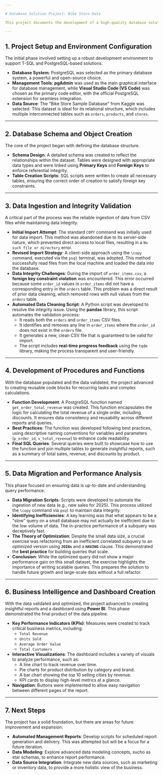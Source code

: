 ```yaml
---

# Database Solution Project: Bike Store Data

This project documents the development of a high-quality database solution using PostgreSQL and T-SQL, focused on the analysis and reporting of a bike store's sales data. The entire process, from environment setup to data cleaning and integrity, is detailed here.

---
```


## 1. Project Setup and Environment Configuration

The initial phase involved setting up a robust development environment to support T-SQL and PostgreSQL-based solutions.

* **Database System**: PostgreSQL was selected as the primary database system, a powerful and open-source choice.
* **Management Tools**: **pgAdmin** was used as the main graphical interface for database management, while **Visual Studio Code (VS Code)** was chosen as the primary code editor, with the official PostgreSQL extension for seamless integration.
* **Data Source**: The "Bike Store Sample Database" from Kaggle was selected. This dataset is ideal for its relational structure, which includes multiple interconnected tables such as `orders`, `products`, and `stores`.

---

## 2. Database Schema and Object Creation

The core of the project began with defining the database structure.

* **Schema Design**: A detailed schema was created to reflect the relationships within the dataset. Tables were designed with appropriate data types and were linked using **Primary Keys** and **Foreign Keys** to enforce referential integrity.
* **Table Creation Scripts**: SQL scripts were written to create all necessary tables, ensuring the correct order of creation to satisfy foreign key constraints.

---

## 3. Data Ingestion and Integrity Validation

A critical part of the process was the reliable ingestion of data from CSV files while maintaining data integrity.

* **Initial Import Attempt**: The standard `COPY` command was initially used for data import. This method was abandoned due to its server-side nature, which prevented direct access to local files, resulting in a `No such file or directory` error.
* **Revised Import Strategy**: A client-side approach using the `\copy` command, executed via the `psql` terminal, was adopted. This method successfully read files from the local machine and loaded the data into the database.
* **Data Integrity Challenges**: During the import of `order_items.csv`, a **foreign key constraint violation** was encountered. This error occurred because some `order_id` values in `order_items` did not have a corresponding entry in the `orders` table. This problem was a direct result of prior data cleaning, which removed rows with null values from the `orders` table.
* **Automated Data Cleaning Script**: A Python script was developed to resolve the integrity issue. Using the **pandas** library, this script automates the validation process:
    * It reads both the `orders` and `order_items` CSV files.
    * It identifies and removes any line in `order_items` where the `order_id` does not exist in the `orders` file.
    * It generates a new, clean CSV file that is guaranteed to be valid for import.
    * The script includes **real-time progress feedback** using the `tqdm` library, making the process transparent and user-friendly.

---

## 4. Development of Procedures and Functions

With the database populated and the data validated, the project advanced to creating reusable code blocks for recurring tasks and complex calculations.

* **Function Development**: A PostgreSQL function named `get_order_total_revenue` was created. This function encapsulates the logic for calculating the total revenue of a single order, including discounts. It ensures data consistency and reusability across different reports and queries.
* **Best Practices**: The function was developed following best practices, using descriptive naming conventions for variables and parameters (`p_order_id`, `v_total_revenue`) to enhance code readability.
* **Final SQL Queries**: Several queries were built to showcase how to use the function and join multiple tables to generate insightful reports, such as a summary of total sales, revenue, and discounts by product.

---

## 5. Data Migration and Performance Analysis

This phase focused on ensuring data is up-to-date and understanding query performance.

* **Data Migration Scripts**: Scripts were developed to automate the ingestion of new data (e.g., new sales for 2025). This process utilized the `\copy` command via `psql` to maintain data integrity.
* **Identifying Inefficiencies**: A key learning was that what appears to be a "slow" query on a small database may not actually be inefficient due to the low volume of data. The in-practice performance of a subquery was deceptively fast.
* **The Theory of Optimization**: Despite the small data size, a crucial exercise was refactoring from an inefficient correlated subquery to an optimized version using **`JOINs`** and a **`HAVING`** clause. This demonstrated the **best practice** for building queries that scale.
* **Conclusion**: While the optimized query did not show a major performance gain on this small dataset, the exercise highlights the importance of writing scalable queries. This prepares the solution to handle future growth and large-scale data without a full refactor.

---

## 6. Business Intelligence and Dashboard Creation

With the data validated and optimized, the project advanced to creating insightful reports and a dashboard using **Power BI**. This phase demonstrated the final product of the data pipeline.

* **Key Performance Indicators (KPIs)**: Measures were created to track critical business metrics, including:
    * `Total Revenue`
    * `Units Sold`
    * `Average Order Value`
    * `Total Customers`
* **Interactive Visualizations**: The dashboard includes a variety of visuals to analyze performance, such as:
    * A line chart to track revenue over time.
    * Pie charts for product distribution by category and brand.
    * A bar chart showing the top 10 selling cities by revenue.
    * KPI cards to display high-level metrics at a glance.
* **Navigation**: Buttons were implemented to allow easy navigation between different pages of the report.

---

## 7. Next Steps

The project has a solid foundation, but there are areas for future improvement and expansion:

* **Automated Management Reports**: Develop scripts for scheduled report generation and delivery. This was attempted but will be a focus for a future iteration.
* **Data Modeling**: Explore advanced data modeling concepts, sucho as star schemas, to enhance report performance.
* **Data Source Integration**: Integrate new data sources, such as marketing or inventory data, to provide a more holistic view of the business.